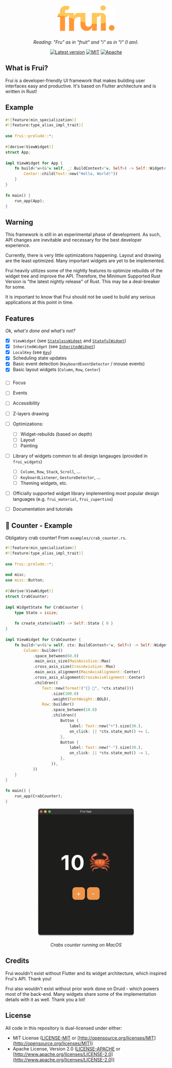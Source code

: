 <h1 align="center"><img src="assets/logo.svg" height="80px" alt="Frui"/></h1>

*<p align="center">Reading: "Fru" as in "fruit" and "i" as in "I" (I am).</p>*

<p align="center">
<a href="https://crates.io/crates/frui"><img src="https://img.shields.io/crates/v/frui.svg" alt="Latest version"/></a>
<a href="https://github.com/emilk/egui/blob/master/LICENSE-MIT"><img src="https://img.shields.io/badge/license-MIT-blue.svg" alt="MIT"/></a>
<a href="https://github.com/emilk/egui/blob/master/LICENSE-APACHE"><img src="https://img.shields.io/badge/license-Apache-blue.svg" alt="Apache"/></a>
</p>

## What is Frui?

Frui is a developer-friendly UI framework that makes building user interfaces easy and productive. It's based on Flutter architecture and is written in Rust!

## Example

```rust
#![feature(min_specialization)]
#![feature(type_alias_impl_trait)]

use frui::prelude::*;

#[derive(ViewWidget)]
struct App;

impl ViewWidget for App {
    fn build<'w>(&'w self, _: BuildContext<'w, Self>) -> Self::Widget<'w> {
        Center::child(Text::new("Hello, World!"))
    }
}

fn main() {
    run_app(App);
}
```

## Warning

This framework is still in an experimental phase of development. As such, API changes are inevitable and necessary for the best developer experience. 

Currently, there is very little optimizations happening. Layout and drawing are the least optimized. Many important widgets are yet to be implemented. 

Frui heavily utilizes some of the nightly features to optimize rebuilds of the widget tree and improve the API. Therefore, the Minimum Supported Rust Version is "the latest nightly release" of Rust. This may be a deal-breaker for some.

It is important to know that Frui should not be used to build any serious applications at this point in time.



## Features

*Ok, what's done and what's not?*

- [x] `ViewWidget` (see [`StatelessWidget`](https://api.flutter.dev/flutter/widgets/StatelessWidget-class.html) and [`StatefulWidget`](https://api.flutter.dev/flutter/widgets/StatefulWidget-class.html))
- [x] `InheritedWidget` (see [`InheritedWidget`](https://api.flutter.dev/flutter/widgets/InheritedWidget-class.html))
- [x] `LocalKey` (see [`Key`](https://api.flutter.dev/flutter/foundation/Key-class.html))
- [x] Scheduling state updates
- [x] Basic event detection (`KeyboardEventDetector` / mouse events)
- [x] Basic layout widgets (`Column`, `Row`, `Center`)

###

- [ ] Focus
- [ ] Events
- [ ] Accessibility
- [ ] Z-layers drawing
- [ ] Optimizations:
  - [ ] Widget-rebuilds (based on depth)
  - [ ] Layout
  - [ ] Painting
- [ ] Library of widgets common to all design langauges (provided in `frui_widgets`)
  - [ ] `Column`, `Row`, `Stack`, `Scroll`, ...
  - [ ] `KeyboardListener`, `GestureDetector`, ...
  - [ ] Theming widgets, etc.
- [ ] Officially supported widget library implementing most popular design languages (e.g. `frui_material`, `frui_cupertino`)
- [ ] Documentation and tutorials


## 🦀 Counter - Example

Obligatory crab counter! From `examples/crab_counter.rs`.

```rust
#![feature(min_specialization)]
#![feature(type_alias_impl_trait)]

use frui::prelude::*;

mod misc;
use misc::Button;

#[derive(ViewWidget)]
struct CrabCounter;

impl WidgetState for CrabCounter {
    type State = isize;

    fn create_state(&self) -> Self::State { 0 }
}

impl ViewWidget for CrabCounter {
    fn build<'w>(&'w self, ctx: BuildContext<'w, Self>) -> Self::Widget<'w> {
        Column::builder()
            .space_between(60.0)
            .main_axis_size(MainAxisSize::Max)
            .cross_axis_size(CrossAxisSize::Max)
            .main_axis_alignment(MainAxisAlignment::Center)
            .cross_axis_alignment(CrossAxisAlignment::Center)
            .children((
                Text::new(format!("{} 🦀", *ctx.state()))
                    .size(100.0)
                    .weight(FontWeight::BOLD),
                Row::builder()
                    .space_between(10.0)
                    .children((
                        Button {
                            label: Text::new("+").size(30.),
                            on_click: || *ctx.state_mut() += 1,
                        },
                        Button {
                            label: Text::new("-").size(30.),
                            on_click: || *ctx.state_mut() -= 1,
                        },
                    )),
            ))
    }
}

fn main() {
    run_app(CrabCounter);
}
```
<p align="center"><img src="assets/crab_counter.png" height="400px" alt="screenshot of application running above code"/></p>

*<p align="center">Crabs counter running on MacOS</p>*

## Credits

Frui wouldn't exist without Flutter and its widget architecture, which inspired Frui's API. Thank you!

Frui also wouldn't exist without prior work done on Druid - which powers most of the back-end. Many widgets share some of the implementation details with it as well. Thank you a lot!


## License

All code in this repository is dual-licensed under either:

* MIT License ([LICENSE-MIT](LICENSE-MIT) or [http://opensource.org/licenses/MIT](http://opensource.org/licenses/MIT))
* Apache License, Version 2.0 ([LICENSE-APACHE](LICENSE-APACHE) or [http://www.apache.org/licenses/LICENSE-2.0](http://www.apache.org/licenses/LICENSE-2.0))
